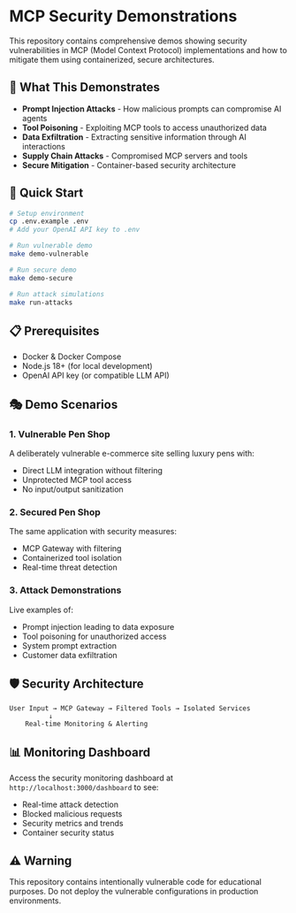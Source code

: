 # MCP Security Demonstrations

This repository contains comprehensive demos showing security vulnerabilities in MCP (Model Context Protocol) implementations and how to mitigate them using containerized, secure architectures.

## 🎯 What This Demonstrates

- **Prompt Injection Attacks** - How malicious prompts can compromise AI agents
- **Tool Poisoning** - Exploiting MCP tools to access unauthorized data  
- **Data Exfiltration** - Extracting sensitive information through AI interactions
- **Supply Chain Attacks** - Compromised MCP servers and tools
- **Secure Mitigation** - Container-based security architecture

## 🚀 Quick Start

```bash
# Setup environment
cp .env.example .env
# Add your OpenAI API key to .env

# Run vulnerable demo
make demo-vulnerable

# Run secure demo  
make demo-secure

# Run attack simulations
make run-attacks
```

## 📋 Prerequisites

- Docker & Docker Compose
- Node.js 18+ (for local development)
- OpenAI API key (or compatible LLM API)

## 🎭 Demo Scenarios

### 1. Vulnerable Pen Shop
A deliberately vulnerable e-commerce site selling luxury pens with:
- Direct LLM integration without filtering
- Unprotected MCP tool access
- No input/output sanitization

### 2. Secured Pen Shop  
The same application with security measures:
- MCP Gateway with filtering
- Containerized tool isolation
- Real-time threat detection

### 3. Attack Demonstrations
Live examples of:
- Prompt injection leading to data exposure
- Tool poisoning for unauthorized access
- System prompt extraction
- Customer data exfiltration

## 🛡️ Security Architecture

```
User Input → MCP Gateway → Filtered Tools → Isolated Services
          ↓
    Real-time Monitoring & Alerting
```

## 📊 Monitoring Dashboard

Access the security monitoring dashboard at `http://localhost:3000/dashboard` to see:
- Real-time attack detection
- Blocked malicious requests  
- Security metrics and trends
- Container security status

## ⚠️ Warning

This repository contains intentionally vulnerable code for educational purposes. Do not deploy the vulnerable configurations in production environments.
